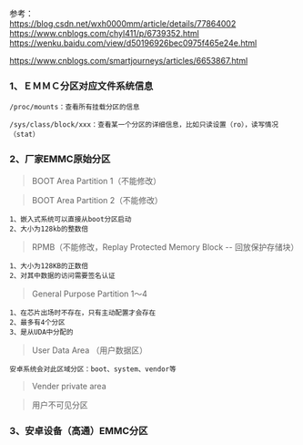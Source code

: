 参考：  
https://blog.csdn.net/wxh0000mm/article/details/77864002  
https://www.cnblogs.com/chyl411/p/6739352.html  
https://wenku.baidu.com/view/d50196926bec0975f465e24e.html  

https://www.cnblogs.com/smartjourneys/articles/6653867.html

### 1、ＥＭＭＣ分区对应文件系统信息　　
```
/proc/mounts：查看所有挂载分区的信息

/sys/class/block/xxx：查看某一个分区的详细信息，比如只读设置（ro），读写情况（stat）
```

### 2、厂家EMMC原始分区  
> BOOT Area Partition 1（不能修改）  

> BOOT Area Partition 2（不能修改）  

```
1、嵌入式系统可以直接从boot分区启动
2、大小为128kb的整数倍
```



> RPMB（不能修改，Replay Protected Memory Block -- 回放保护存储块）  

```
1、大小为128KB的正数倍
2、对其中数据的访问需要签名认证
```



> General Purpose Partition 1～4  

```
1、在芯片出场时不存在，只有主动配置才会存在
2、最多有4个分区
3、是从UDA中分配的
```



> User Data Area  （用户数据区）

```
安卓系统会对此区域分区：boot、system、vendor等
```



> Vender private area  



> 用户不可见分区  


### 3、安卓设备（高通）EMMC分区  